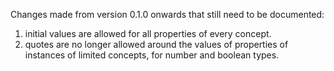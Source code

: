 Changes made from version 0.1.0 onwards that still need to be documented:

1. initial values are allowed for all properties of every concept.
2. quotes are no longer allowed around the values of properties of 
instances of limited concepts, for number and boolean types.
